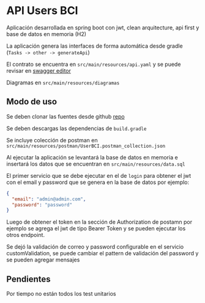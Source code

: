 
# API Users BCI

Aplicación desarrollada en spring boot con jwt, clean arquitecture, api first y base de datos en memoria (H2)

La aplicación genera las interfaces de forma automática desde gradle (```Tasks -> other -> generateApi```)

El contrato se encuentra en ```src/main/resources/api.yaml``` y se puede revisar en [swagger editor](https://editor.swagger.io/)

Diagramas en ```src/main/resources/diagramas```

## Modo de uso
Se deben clonar las fuentes desde github [repo](https://github.com/fquinterosm/users)

Se deben descargas las dependencias de ```build.gradle```

Se incluye colección de postman en ```src/main/resources/postman/UserBCI.postman_collection.json```

Al ejecutar la aplicación se levantará la base de datos en memoria e insertará los datos que se encuentran en ```src/main/resources/data.sql``` 

El primer servicio que se debe ejecutar en el de ```login``` para obtener el jwt con el email y password que se genera en la base de datos por ejemplo:

```json
{
  "email": "admin@admin.com",
  "password": "password"
}
```

Luego de obtener el token en la sección de Authorization de postamn por ejemplo se agrega el jwt de tipo Bearer Token y se pueden ejecutar los otros endpoint.

Se dejó la validación de correo y password configurable en el servicio customValidation, se puede cambiar el pattern de validación del password y se pueden agregar mensajes


## Pendientes
Por tiempo no están todos los test unitarios 



